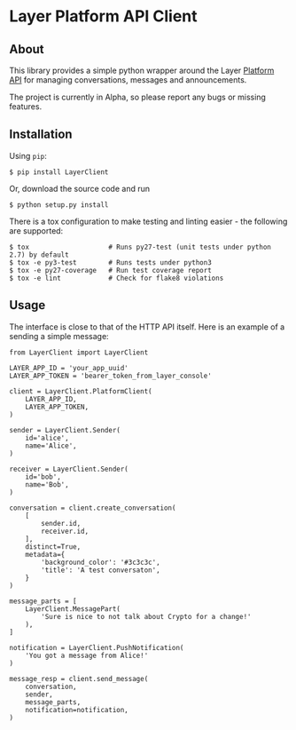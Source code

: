 # Layer Platform API Client

## About

This library provides a simple python wrapper around the Layer [Platform
API](https://developer.layer.com/docs/platform) for managing
conversations, messages and announcements.

The project is currently in Alpha, so please report any bugs or missing
features.

## Installation

Using `pip`:

`
$ pip install LayerClient
`

Or, download the source code and run

`
$ python setup.py install
`

There is a tox configuration to make testing and linting easier - the following
are supported:

    $ tox                    # Runs py27-test (unit tests under python 2.7) by default
    $ tox -e py3-test        # Runs tests under python3
    $ tox -e py27-coverage   # Run test coverage report
    $ tox -e lint            # Check for flake8 violations

## Usage

The interface is close to that of the HTTP API itself. Here is an example of a
sending a simple message:

    from LayerClient import LayerClient

    LAYER_APP_ID = 'your_app_uuid'
    LAYER_APP_TOKEN = 'bearer_token_from_layer_console'

    client = LayerClient.PlatformClient(
        LAYER_APP_ID,
        LAYER_APP_TOKEN,
    )

    sender = LayerClient.Sender(
        id='alice',
        name='Alice',
    )

    receiver = LayerClient.Sender(
        id='bob',
        name='Bob',
    )

    conversation = client.create_conversation(
        [
            sender.id,
            receiver.id,
        ],
        distinct=True,
        metadata={
            'background_color': '#3c3c3c',
            'title': 'A test conversaton',
        }
    )

    message_parts = [
        LayerClient.MessagePart(
            'Sure is nice to not talk about Crypto for a change!'
        ),
    ]

    notification = LayerClient.PushNotification(
        'You got a message from Alice!'
    )

    message_resp = client.send_message(
        conversation,
        sender,
        message_parts,
        notification=notification,
    )

